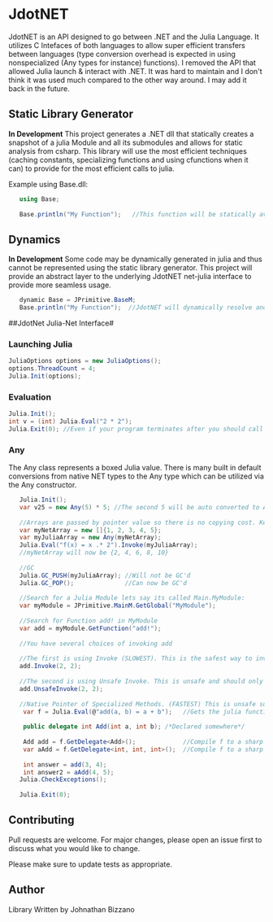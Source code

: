 # JdotNET

JdotNET is an API designed to go between .NET and the Julia Language. It utilizes C Intefaces of both languages to allow super efficient transfers between languages (type conversion overhead is expected in using nonspecialized (Any types for instance) functions). I removed the API that allowed Julia launch & interact with .NET. It was hard to maintain and I don't think it was used much compared to the other way around. I may add it back in the future.


## Static Library Generator
**In Development**
This project generates a .NET dll that statically creates a snapshot of a julia Module and all its submodules and allows for static analysis from csharp. This library will use the most efficient techniques (caching constants, specializing functions and using cfunctions when it can) to provide for the most efficient calls to julia.

Example using Base.dll:
```csharp
   using Base;
   
   Base.println("My Function");   //This function will be statically available
```

## Dynamics
**In Development**
Some code may be dynamically generated in julia and thus cannot be represented using the static library generator. This project will provide an abstract layer to the underlying JdotNET net-julia interface to provide more seamless usage.

```csharp
   dynamic Base = JPrimitive.BaseM;
   Base.println("My Function");  //JdotNET will dynamically resolve and cache this function. It is extremely recommended to locally cache functions outside loops.
```

##JdotNet Julia-Net Interface#

### Launching Julia
```csharp
JuliaOptions options = new JuliaOptions();
options.ThreadCount = 4;
Julia.Init(options);
```

### Evaluation
```csharp
Julia.Init();
int v = (int) Julia.Eval("2 * 2");
Julia.Exit(0); //Even if your program terminates after you should call this. It runs the finalizers and stuff 
```

### Any
The Any class represents a boxed Julia value. There is many built in default conversions from native NET types to the Any type which can be utilized via the Any constructor.

```csharp
   Julia.Init();
   var v25 = new Any(5) * 5; //The second 5 will be auto converted to Any then the operator '*' will be invoked on both arguments
   
   //Arrays are passed by pointer value so there is no copying cost. Keep in mind that if julia mutates the array, it will also be affected in c#
   var myNetArray = new []{1, 2, 3, 4, 5};
   var myJuliaArray = new Any(myNetArray);
   Julia.Eval("f(x) = x .* 2").Invoke(myJuliaArray);
   //myNetArray will now be {2, 4, 6, 8, 10}
   
   //GC
   Julia.GC_PUSH(myJuliaArray); //Will not be GC'd
   Julia.GC_POP();              //Can now be GC'd
    
   //Search for a Julia Module lets say its called Main.MyModule:
   var myModule = JPrimitive.MainM.GetGlobal("MyModule");
   
   //Search for Function add! in MyModule
   var add = myModule.GetFunction("add!");
   
   //You have several choices of invoking add
   
   //The first is using Invoke (SLOWEST). This is the safest way to invoke as it provides features like exception handling
   add.Invoke(2, 2);
   
   //The second is using Unsafe Invoke. This is unsafe and should only be used in time critcal code that is stable.
   add.UnsafeInvoke(2, 2);
   
   //Native Pointer of Specialized Methods. (FASTEST) This is unsafe so you should periodically check for exceptions
    var f = Julia.Eval(@"add(a, b) = a + b");   //Gets the julia function pointer add
    
    public delegate int Add(int a, int b); /*Declared somewhere*/
    
    Add add = f.GetDelegate<Add>();             //Compile f to a sharp function pointer Add
    var aAdd = f.GetDelegate<int, int, int>();  //Compile f to a sharp anonymous function pointer. Does not require a declared delegate
    
    int answer = add(3, 4);
    int answer2 = aAdd(4, 5);
   Julia.CheckExceptions();
   
   Julia.Exit(0);
```

## Contributing
Pull requests are welcome. For major changes, please open an issue first to discuss what you would like to change.

Please make sure to update tests as appropriate.

## Author
Library Written by Johnathan Bizzano
